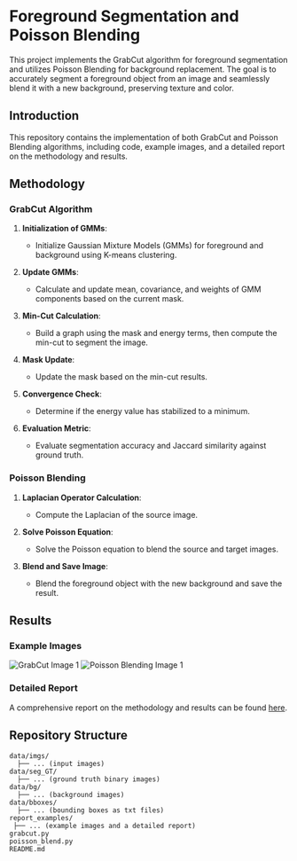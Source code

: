 # Foreground Segmentation and Poisson Blending

This project implements the GrabCut algorithm for foreground segmentation and utilizes Poisson Blending for background replacement. The goal is to accurately segment a foreground object from an image and seamlessly blend it with a new background, preserving texture and color.

## Introduction

This repository contains the implementation of both GrabCut and Poisson Blending algorithms, including code, example images, and a detailed report on the methodology and results.

## Methodology

### GrabCut Algorithm

1. **Initialization of GMMs**:
   - Initialize Gaussian Mixture Models (GMMs) for foreground and background using K-means clustering.

2. **Update GMMs**:
   - Calculate and update mean, covariance, and weights of GMM components based on the current mask.

3. **Min-Cut Calculation**:
   - Build a graph using the mask and energy terms, then compute the min-cut to segment the image.

4. **Mask Update**:
   - Update the mask based on the min-cut results.

5. **Convergence Check**:
   - Determine if the energy value has stabilized to a minimum.

6. **Evaluation Metric**:
   - Evaluate segmentation accuracy and Jaccard similarity against ground truth.

### Poisson Blending

1. **Laplacian Operator Calculation**:
   - Compute the Laplacian of the source image.

2. **Solve Poisson Equation**:
   - Solve the Poisson equation to blend the source and target images.

3. **Blend and Save Image**:
   - Blend the foreground object with the new background and save the result.

## Results

### Example Images
 ![GrabCut Image 1](report_examples/before_after) 
 ![Poisson Blending  Image 1](report_examples/Poisson_Blending.png) 



### Detailed Report

A comprehensive report on the methodology and results can be found [here](report_examples/Report.pdf).

## Repository Structure

```plaintext
data/imgs/
  ├── ... (input images)
data/seg_GT/
  ├── ... (ground truth binary images)
data/bg/
  ├── ... (background images)
data/bboxes/
  ├── ... (bounding boxes as txt files)
report_examples/
 ├── ... (example images and a detailed report)
grabcut.py
poisson_blend.py
README.md
